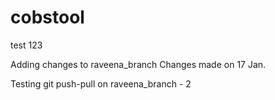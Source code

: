# cobstool

test 123

Adding changes to raveena_branch
Changes made on 17 Jan.


Testing git push-pull on raveena_branch - 2